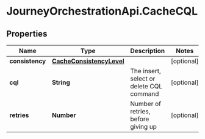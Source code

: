 # JourneyOrchestrationApi.CacheCQL

## Properties

Name | Type | Description | Notes
------------ | ------------- | ------------- | -------------
**consistency** | [**CacheConsistencyLevel**](CacheConsistencyLevel.md) |  | [optional] 
**cql** | **String** | The insert, select or delete CQL command | [optional] 
**retries** | **Number** | Number of retries, before giving up | [optional] 


